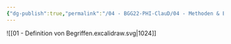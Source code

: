 ```yaml
---
{"dg-publish":true,"permalink":"/04 - BGG22-PHI-ClauD/04 - Methoden & Ethik/01 - Definition von Begriffen/"}
---
```


![[01 - Definition von Begriffen.excalidraw.svg\|1024]]

